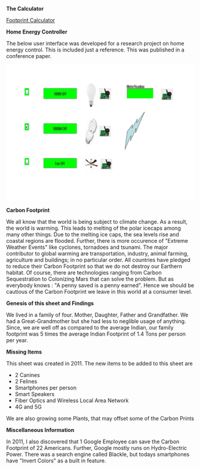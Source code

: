 

**The Calculator**

[Footprint Calculator](https://docs.google.com/spreadsheets/d/e/2PACX-1vSDhsfGzkuSdoySphtHkI_SwIx6Dz1AAPv3pIoHO-F5MwgyNSWxXq7CfNfGRpPsriv4LK3tlKkXhcPq/pubhtml) 

**Home Energy Controller**

The below user interface was developed for a research project on home energy control. This is included just a reference. This was published in a conference paper.

![Java Swing Based Home Energy Controller](https://github.com/spacetracker-collab/Indian_Family_Of_Four_Carbon_Footprint_Calculator/blob/main/Home%20Energy%20Automation.png?raw=true)


**Carbon Footprint**

We all know that the world is being subject to climate change. As a result, the world is warming. This leads to melting of the polar icecaps among many other things. Due to the melting ice caps, the sea levels rise and coastal regions are flooded. Further, there is more occurence of "Extreme Weather Events" like cyclones, tornadoes and tsunami. The major contributor to global warming are transportation, industry, animal farming, agriculture and buildings; in no particular order. All countries have pledged to reduce their Carbon Footprint so that we do not destroy our Earthern habitat. Of course, there are technologies ranging from Carbon Sequestration to Colonizing Mars that can solve the problem. But as everybody knows : "A penny saved is a penny earned". Hence we should be cautious of the Carbon  Footprint we leave in this world at a consumer level. 

**Genesis of this sheet and Findings**

We lived in a family of four. Mother, Daughter, Father and Grandfather. We had a Great-Grandmother but she had less to neglible usage of anything. Since, we are well off as compared to the average Indian, our family footprint was 5 times the average Indian Footprint of 1.4 Tons per person per year.

**Missing Items**

This sheet was created in 2011. The  new items to be added to this sheet are

* 2 Canines
* 2 Felines
* Smartphones per person
* Smart Speakers
* Fiber Optics and Wireless Local Area Network
* 4G and 5G

We are also growing some Plants, that may offset some of the Carbon Prints

**Miscellaneous Information**


In 2011, I also discovered that 1 Google Employee can save the Carbon Footprint of 22 Americans. Further, Google mostly runs on Hydro-Electric Power. There was a search engine called Blackle, but todays smartphones have "Invert Colors" as a built in feature.

